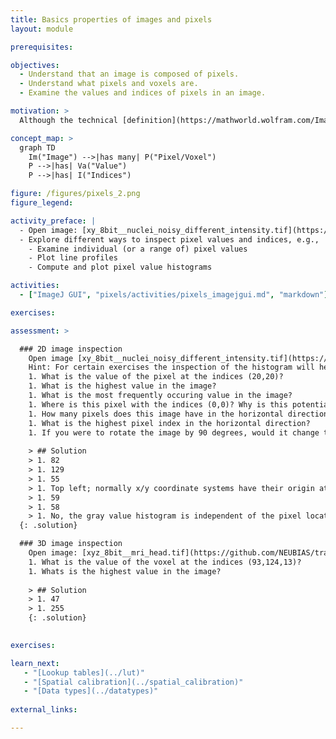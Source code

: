 ```yaml
---
title: Basics properties of images and pixels
layout: module

prerequisites:

objectives:
  - Understand that an image is composed of pixels.
  - Understand what pixels and voxels are.
  - Examine the values and indices of pixels in an image.

motivation: >
  Although the technical [definition](https://mathworld.wolfram.com/Image.html) an image is more general, in practice images are very often represented as an array of pixels (voxels). Pixel stands for "picture element". In 3-D, a pixel is sometimes also called a voxel, which stands for "volume element". For image analysis it is crucial to know how to examine the pixels (voxels) in an image.

concept_map: >
  graph TD
    Im("Image") -->|has many| P("Pixel/Voxel")
    P -->|has| Va("Value")
    P -->|has| I("Indices")

figure: /figures/pixels_2.png
figure_legend:

activity_preface: |
  - Open image: [xy_8bit__nuclei_noisy_different_intensity.tif](https://github.com/NEUBIAS/training-resources/raw/master/image_data/xy_8bit__nuclei_noisy_different_intensity.tif)
  - Explore different ways to inspect pixel values and indices, e.g.,
    - Examine individual (or a range of) pixel values
    - Plot line profiles
    - Compute and plot pixel value histograms

activities:
  - ["ImageJ GUI", "pixels/activities/pixels_imagejgui.md", "markdown"]

exercises:

assessment: >

  ### 2D image inspection
    Open image [xy_8bit__nuclei_noisy_different_intensity.tif](https://github.com/NEUBIAS/training-resources/raw/master/image_data/xy_8bit__nuclei_noisy_different_intensity.tif)
    Hint: For certain exercises the inspection of the histogram will help
    1. What is the value of the pixel at the indices (20,20)?
    1. What is the highest value in the image?
    1. What is the most frequently occuring value in the image?
    1. Where is this pixel with the indices (0,0)? Why is this potentially confusing?
    1. How many pixels does this image have in the horizontal direction?
    1. What is the highest pixel index in the horizontal direction?
    1. If you were to rotate the image by 90 degrees, would it change the image histogram?
    
    > ## Solution
    > 1. 82
    > 1. 129
    > 1. 55
    > 1. Top left; normally x/y coordinate systems have their origin at the bottom left
    > 1. 59
    > 1. 58
    > 1. No, the gray value histogram is independent of the pixel locations 
  {: .solution}

  ### 3D image inspection
    Open image: [xyz_8bit__mri_head.tif](https://github.com/NEUBIAS/training-resources/raw/master/image_data/xyz_8bit__mri_head.tif)
    1. What is the value of the voxel at the indices (93,124,13)?
    1. Whats is the highest value in the image?
    
    > ## Solution
    > 1. 47
    > 1. 255
    {: .solution}
  

exercises:

learn_next:
   - "[Lookup tables](../lut)"
   - "[Spatial calibration](../spatial_calibration)"
   - "[Data types](../datatypes)"
   
external_links:

---
```

